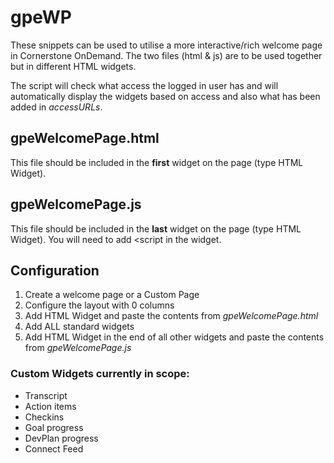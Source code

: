 # gpeWP

These snippets can be used to utilise a more interactive/rich welcome page in Cornerstone OnDemand.
The two files (html & js) are to be used together but in different HTML widgets.

The script will check what access the logged in user has and will automatically display the widgets based on access and also what has been added in *accessURLs*.

## gpeWelcomePage.html
This file should be included in the **first** widget on the page (type HTML Widget).

## gpeWelcomePage.js
This file should be included in the **last** widget on the page (type HTML Widget).
You will need to add <script </script> in the widget.

## Configuration
1. Create a welcome page or a Custom Page
2. Configure the layout with 0 columns
3. Add HTML Widget and paste the contents from *gpeWelcomePage.html*
4. Add ALL standard widgets
5. Add HTML Widget in the end of all other widgets and paste the contents from *gpeWelcomePage.js*

### Custom Widgets currently in scope:
- Transcript
- Action items
- Checkins
- Goal progress
- DevPlan progress
- Connect Feed
